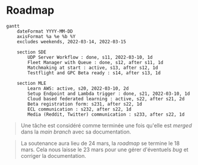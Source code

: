 # Roadmap

```mermaid
gantt
    dateFormat YYYY-MM-DD
    axisFormat %a %e %b %Y
    excludes weekends, 2022-03-14, 2022-03-15

    section SDE
        UDP Server Workflow : done, s11, 2022-03-10, 1d 
        Fleet Manager with Queue : done, s12, after s11, 1d
        Matchmaking at start : active, s13, after s12, 1d 
        Testflight and GPC Beta ready : s14, after s13, 1d

    section MLE
        Learn AWS: active, s20, 2022-03-10, 2d 
        Setup Endpoint and Lambda trigger : done, s21, 2022-03-10, 1d
        Cloud based federated learning : active, s22, after s21, 2d 
        Beta registration form: s231, after s22, 1d
        ECL communication : s232, after s22, 1d
        Media (Reddit, Twitter) communication : s233, after s22, 1d
```

> Une tâche est considéré comme terminée une fois qu'elle est *merged* dans la *main branch* avec sa documentation.

> La soutenance aura lieu de 24 mars, la *roadmap* se termine le 18 mars. Cela nous laisse le 23 mars pour une gérer d'éventuels *bug* et corriger la documentation.